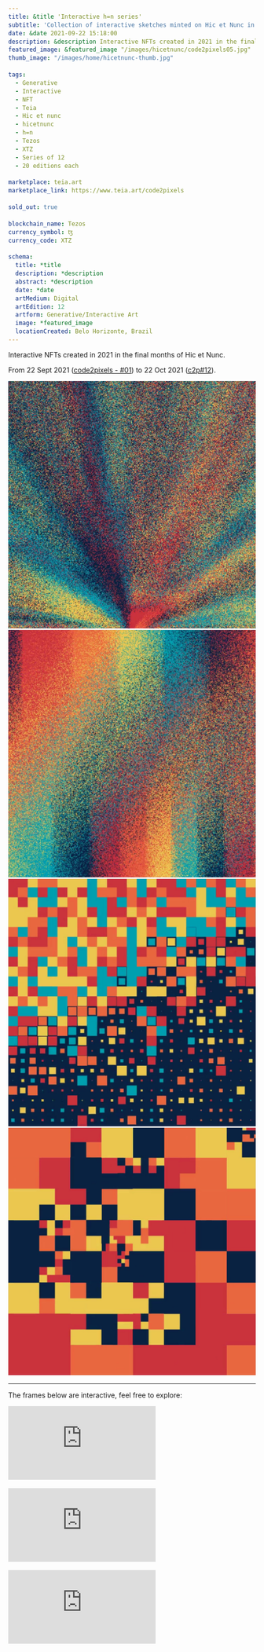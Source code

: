 ```yaml
---
title: &title 'Interactive h=n series'
subtitle: 'Collection of interactive sketches minted on Hic et Nunc in 2021'
date: &date 2021-09-22 15:18:00
description: &description Interactive NFTs created in 2021 in the final months of Hic et Nunc. 
featured_image: &featured_image "/images/hicetnunc/code2pixels05.jpg"
thumb_image: "/images/home/hicetnunc-thumb.jpg"

tags:
  - Generative
  - Interactive
  - NFT
  - Teia
  - Hic et nunc
  - hicetnunc
  - h=n
  - Tezos
  - XTZ
  - Series of 12
  - 20 editions each

marketplace: teia.art
marketplace_link: https://www.teia.art/code2pixels

sold_out: true

blockchain_name: Tezos
currency_symbol: ꜩ
currency_code: XTZ

schema:
  title: *title
  description: *description
  abstract: *description
  date: *date
  artMedium: Digital
  artEdition: 12
  artform: Generative/Interactive Art
  image: *featured_image
  locationCreated: Belo Horizonte, Brazil
---
```



Interactive NFTs created in 2021 in the final months of Hic et Nunc.

From 22 Sept 2021 (<a href="https://www.teia.art/objkt/342884" target="_blank">code2pixels - #01</a>) to 22 Oct 2021 (<a href="https://www.teia.art/objkt/342884" target="_blank">c2p#12</a>).

<div class="gallery" data-columns="4">
	<img src="/images/hicetnunc/c2p12.jpg" title="c2p#12" alt="c2p#12">
	<img src="/images/hicetnunc/c2p11.jpg" title="c2p#11" alt="c2p#11">
	<img src="/images/hicetnunc/code2pixels05.jpg" title="code2pixels#05" alt="code2pixels#05">
	<img src="/images/hicetnunc/code2pixels07.jpg" title="code2pixels#07" alt="code2pixels#07">

</div>

---

The frames below are interactive, feel free to explore:

<p>
<div class="frame">
	<iframe src="https://cache.teia.rocks/ipfs/QmctZY1kJwLQoipUuwXMbKt7y8AdXfiiqTKwRn219x5QMz/?creator=tz1YinhT4JT3ngF9pMYBySNVrWDYhLNEfsYE&viewer=tz1YinhT4JT3ngF9pMYBySNVrWDYhLNEfsYE&objkt=369891" frameborder="0" allowfullscreen></iframe>
</div>
</p>

<p>
<div class="frame">
	<iframe src="https://cache.teia.rocks/ipfs/QmUurxzEVgVRrLkL6xeRuRAtqPdjvQKLHrNrMKTXQvzg52/?creator=tz1YinhT4JT3ngF9pMYBySNVrWDYhLNEfsYE&viewer=tz1YinhT4JT3ngF9pMYBySNVrWDYhLNEfsYE&objkt=382888" frameborder="0" allowfullscreen></iframe>
</div>
</p>
<p>
<div class="frame">
	<iframe src="https://cache.teia.rocks/ipfs/QmZPg64WNS27crEVBTv7aJncWhzfqryEUA9V6FQQXYYz7q/?creator=tz1YinhT4JT3ngF9pMYBySNVrWDYhLNEfsYE&viewer=tz1YinhT4JT3ngF9pMYBySNVrWDYhLNEfsYE&objkt=342884" frameborder="0" allowfullscreen></iframe>
</div>
</p>